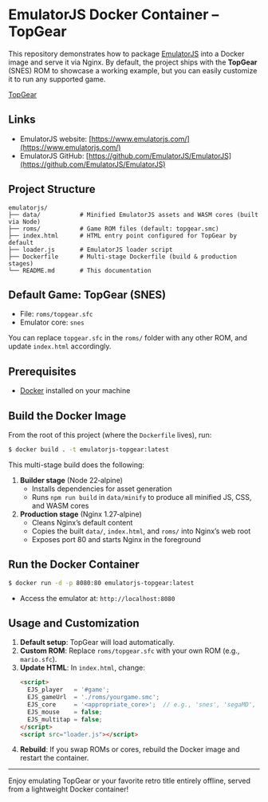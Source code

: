 # EmulatorJS Docker Container – TopGear

This repository demonstrates how to package [EmulatorJS](https://github.com/EmulatorJS/EmulatorJS) into a Docker image and serve it via Nginx. By default, the project ships with the **TopGear** (SNES) ROM to showcase a working example, but you can easily customize it to run any supported game.

[TopGear](https://github.com/user-attachments/assets/350941b1-3788-4d1d-b1ab-a48054520944)

## Links

- EmulatorJS website: [https://www.emulatorjs.com/](https://www.emulatorjs.com/)
- EmulatorJS GitHub: [https://github.com/EmulatorJS/EmulatorJS](https://github.com/EmulatorJS/EmulatorJS)

## Project Structure

```
emulatorjs/
├── data/           # Minified EmulatorJS assets and WASM cores (built via Node)
├── roms/           # Game ROM files (default: topgear.smc)
├── index.html      # HTML entry point configured for TopGear by default
├── loader.js       # EmulatorJS loader script
├── Dockerfile      # Multi-stage Dockerfile (build & production stages)
└── README.md       # This documentation
```

## Default Game: TopGear (SNES)

- File: `roms/topgear.sfc`
- Emulator core: `snes`

You can replace `topgear.sfc` in the `roms/` folder with any other ROM, and update `index.html` accordingly.

## Prerequisites

- [Docker](https://www.docker.com/) installed on your machine

## Build the Docker Image

From the root of this project (where the `Dockerfile` lives), run:

```bash
$ docker build . -t emulatorjs-topgear:latest
```

This multi-stage build does the following:

1. **Builder stage** (Node 22‑alpine)
   - Installs dependencies for asset generation
   - Runs `npm run build` in `data/minify` to produce all minified JS, CSS, and WASM cores
2. **Production stage** (Nginx 1.27‑alpine)
   - Cleans Nginx’s default content
   - Copies the built `data/`, `index.html`, and `roms/` into Nginx’s web root
   - Exposes port 80 and starts Nginx in the foreground

## Run the Docker Container

```bash
$ docker run -d -p 8080:80 emulatorjs-topgear:latest
```

- Access the emulator at: `http://localhost:8080`

## Usage and Customization

1. **Default setup**: TopGear will load automatically.
2. **Custom ROM**: Replace `roms/topgear.sfc` with your own ROM (e.g., `mario.sfc`).
3. **Update HTML**: In `index.html`, change:
   ```html
   <script>
     EJS_player   = '#game';
     EJS_gameUrl  = './roms/yourgame.smc';
     EJS_core     = '<appropriate_core>';  // e.g., 'snes', 'segaMD', 'nes'
     EJS_mouse    = false;
     EJS_multitap = false;
   </script>
   <script src="loader.js"></script>
   ```
4. **Rebuild**: If you swap ROMs or cores, rebuild the Docker image and restart the container.

---

Enjoy emulating TopGear or your favorite retro title entirely offline, served from a lightweight Docker container!
